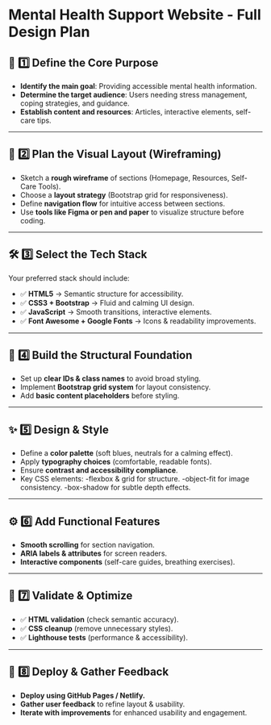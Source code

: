 # Mental Health Support Website - Full Design Plan

## 🔹 1️⃣ Define the Core Purpose
- **Identify the main goal**: Providing accessible mental health information.
- **Determine the target audience**: Users needing stress management, coping strategies, and guidance.
- **Establish content and resources**: Articles, interactive elements, self-care tips.

---

## 🎨 2️⃣ Plan the Visual Layout (Wireframing)
- Sketch a **rough wireframe** of sections (Homepage, Resources, Self-Care Tools).
- Choose a **layout strategy** (Bootstrap grid for responsiveness).
- Define **navigation flow** for intuitive access between sections.
- Use **tools like Figma or pen and paper** to visualize structure before coding.

---

## 🛠️ 3️⃣ Select the Tech Stack
Your preferred stack should include:
- ✅ **HTML5** → Semantic structure for accessibility.
- ✅ **CSS3 + Bootstrap** → Fluid and calming UI design.
- ✅ **JavaScript** → Smooth transitions, interactive elements.
- ✅ **Font Awesome + Google Fonts** → Icons & readability improvements.

---

## 📐 4️⃣ Build the Structural Foundation
- Set up **clear IDs & class names** to avoid broad styling.
- Implement **Bootstrap grid system** for layout consistency.
- Add **basic content placeholders** before styling.

---

## ✨ 5️⃣ Design & Style
- Define a **color palette** (soft blues, neutrals for a calming effect).
- Apply **typography choices** (comfortable, readable fonts).
- Ensure **contrast and accessibility compliance**.
- Key CSS elements:
-flexbox & grid for structure. 
-object-fit for image consistency. 
-box-shadow for subtle depth effects.

---

## ⚙️ 6️⃣ Add Functional Features
- **Smooth scrolling** for section navigation.
- **ARIA labels & attributes** for screen readers.
- **Interactive components** (self-care guides, breathing exercises).

---

## 🚀 7️⃣ Validate & Optimize
- ✅ **HTML validation** (check semantic accuracy).
- ✅ **CSS cleanup** (remove unnecessary styles).
- ✅ **Lighthouse tests** (performance & accessibility).

---

## 📢 8️⃣ Deploy & Gather Feedback
- **Deploy using GitHub Pages / Netlify.**
- **Gather user feedback** to refine layout & usability.
- **Iterate with improvements** for enhanced usability and engagement.
